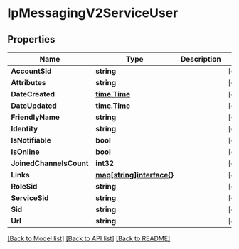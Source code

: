 # IpMessagingV2ServiceUser

## Properties

Name | Type | Description | Notes
------------ | ------------- | ------------- | -------------
**AccountSid** | **string** |  | [optional] 
**Attributes** | **string** |  | [optional] 
**DateCreated** | [**time.Time**](time.Time.md) |  | [optional] 
**DateUpdated** | [**time.Time**](time.Time.md) |  | [optional] 
**FriendlyName** | **string** |  | [optional] 
**Identity** | **string** |  | [optional] 
**IsNotifiable** | **bool** |  | [optional] 
**IsOnline** | **bool** |  | [optional] 
**JoinedChannelsCount** | **int32** |  | [optional] 
**Links** | [**map[string]interface{}**](.md) |  | [optional] 
**RoleSid** | **string** |  | [optional] 
**ServiceSid** | **string** |  | [optional] 
**Sid** | **string** |  | [optional] 
**Url** | **string** |  | [optional] 

[[Back to Model list]](../README.md#documentation-for-models) [[Back to API list]](../README.md#documentation-for-api-endpoints) [[Back to README]](../README.md)


